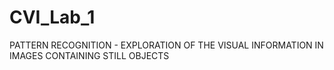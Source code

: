 # CVI_Lab_1
PATTERN RECOGNITION - EXPLORATION OF THE VISUAL INFORMATION IN IMAGES CONTAINING STILL OBJECTS

